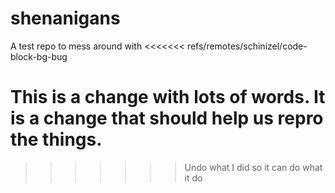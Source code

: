 # shenanigans
A test repo to mess around with
<<<<<<< refs/remotes/schinizel/code-block-bg-bug


This is a change with lots of words. It is a change that should help us repro the things. 
=======
>>>>>>> Undo what I did so it can do what it do
